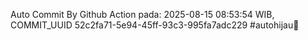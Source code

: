 Auto Commit By Github Action pada: 2025-08-15 08:53:54 WIB, COMMIT_UUID 52c2fa71-5e94-45ff-93c3-995fa7adc229 #autohijau🗿
